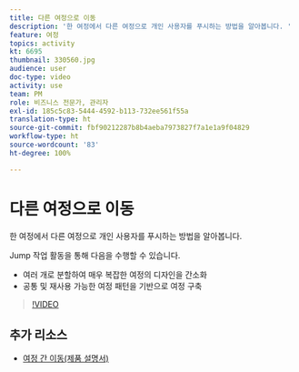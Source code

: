 ```yaml
---
title: 다른 여정으로 이동
description: '한 여정에서 다른 여정으로 개인 사용자를 푸시하는 방법을 알아봅니다. '
feature: 여정
topics: activity
kt: 6695
thumbnail: 330560.jpg
audience: user
doc-type: video
activity: use
team: PM
role: 비즈니스 전문가, 관리자
exl-id: 185c5c83-5444-4592-b113-732ee561f55a
translation-type: ht
source-git-commit: fbf90212287b8b4aeba7973827f7a1e1a9f04829
workflow-type: ht
source-wordcount: '83'
ht-degree: 100%

---
```


# 다른 여정으로 이동

한 여정에서 다른 여정으로 개인 사용자를 푸시하는 방법을 알아봅니다.

Jump 작업 활동을 통해 다음을 수행할 수 있습니다.

* 여러 개로 분할하여 매우 복잡한 여정의 디자인을 간소화
* 공통 및 재사용 가능한 여정 패턴을 기반으로 여정 구축

>[!VIDEO](https://video.tv.adobe.com/v/330560?quality=12)

## 추가 리소스

* [여정 간 이동(제품 설명서)](https://experienceleague.adobe.com/docs/journeys/using/building-journeys/about-journey-building/action-activities/jump.html?lang=ko#building-journeys)

